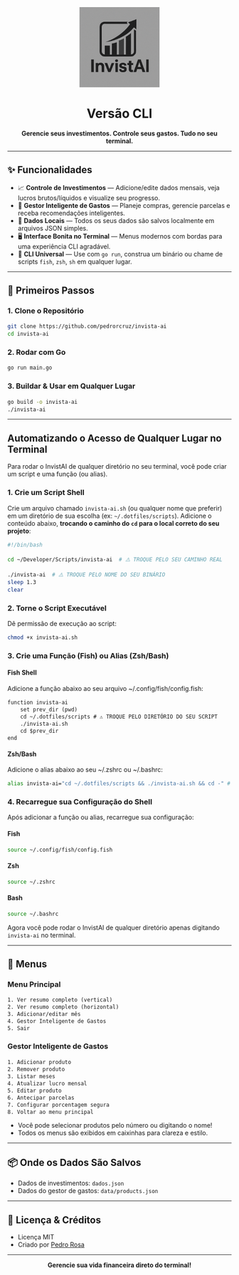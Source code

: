 <!--
  NOTA: Este repositório unifica o antigo smart-spending-checker CLI em uma única ferramenta para gerenciar investimentos e controle inteligente de gastos. Todos os recursos agora estão em um só lugar!
-->

<p align="center">
  <img src="public/logo.png" alt="Logo InvistAI" width="180"/>
</p>

<h1 align="center">Versão CLI</h1>

<p align="center">
  <b>Gerencie seus investimentos. Controle seus gastos. Tudo no seu terminal.</b>
</p>

---

## ✨ Funcionalidades

- 📈 <b>Controle de Investimentos</b> — Adicione/edite dados mensais, veja lucros brutos/líquidos e visualize seu progresso.
- 🧠 <b>Gestor Inteligente de Gastos</b> — Planeje compras, gerencie parcelas e receba recomendações inteligentes.
- 💾 <b>Dados Locais</b> — Todos os seus dados são salvos localmente em arquivos JSON simples.
- 🖥️ <b>Interface Bonita no Terminal</b> — Menus modernos com bordas para uma experiência CLI agradável.
- 🐚 <b>CLI Universal</b> — Use com <code>go run</code>, construa um binário ou chame de scripts <code>fish</code>, <code>zsh</code>, <code>sh</code> em qualquer lugar.

---

## 🚀 Primeiros Passos

### 1. Clone o Repositório

```sh
git clone https://github.com/pedrorcruz/invista-ai
cd invista-ai
```

### 2. Rodar com Go

```sh
go run main.go
```

### 3. Buildar & Usar em Qualquer Lugar

```sh
go build -o invista-ai
./invista-ai
```

---

## Automatizando o Acesso de Qualquer Lugar no Terminal

Para rodar o InvistAI de qualquer diretório no seu terminal, você pode criar um script e uma função (ou alias).

### 1. Crie um Script Shell

Crie um arquivo chamado `invista-ai.sh` (ou qualquer nome que preferir) em um diretório de sua escolha (ex: `~/.dotfiles/scripts`). Adicione o conteúdo abaixo, **trocando o caminho do `cd` para o local correto do seu projeto**:

```bash
#!/bin/bash

cd ~/Developer/Scripts/invista-ai  # ⚠️ TROQUE PELO SEU CAMINHO REAL

./invista-ai  # ⚠️ TROQUE PELO NOME DO SEU BINÁRIO
sleep 1.3
clear
```

### 2. Torne o Script Executável

Dê permissão de execução ao script:

```bash
chmod +x invista-ai.sh
```

### 3. Crie uma Função (Fish) ou Alias (Zsh/Bash)

#### Fish Shell

Adicione a função abaixo ao seu arquivo ~/.config/fish/config.fish:

```fish
function invista-ai
    set prev_dir (pwd)
    cd ~/.dotfiles/scripts # ⚠️ TROQUE PELO DIRETÓRIO DO SEU SCRIPT
    ./invista-ai.sh
    cd $prev_dir
end
```

#### Zsh/Bash

Adicione o alias abaixo ao seu ~/.zshrc ou ~/.bashrc:

```bash
alias invista-ai="cd ~/.dotfiles/scripts && ./invista-ai.sh && cd -" # ⚠️ TROQUE PELO DIRETÓRIO DO SEU SCRIPT
```

### 4. Recarregue sua Configuração do Shell

Após adicionar a função ou alias, recarregue sua configuração:

#### Fish

```bash
source ~/.config/fish/config.fish
```

#### Zsh

```bash
source ~/.zshrc
```

#### Bash

```bash
source ~/.bashrc
```

Agora você pode rodar o InvistAI de qualquer diretório apenas digitando `invista-ai` no terminal.

---

## 🧩 Menus

### Menu Principal

```
1. Ver resumo completo (vertical)
2. Ver resumo completo (horizontal)
3. Adicionar/editar mês
4. Gestor Inteligente de Gastos
5. Sair
```

### Gestor Inteligente de Gastos

```
1. Adicionar produto
2. Remover produto
3. Listar meses
4. Atualizar lucro mensal
5. Editar produto
6. Antecipar parcelas
7. Configurar porcentagem segura
8. Voltar ao menu principal
```

- Você pode selecionar produtos pelo número ou digitando o nome!
- Todos os menus são exibidos em caixinhas para clareza e estilo.

---

## 📦 Onde os Dados São Salvos

- Dados de investimentos: <code>dados.json</code>
- Dados do gestor de gastos: <code>data/products.json</code>

---

## 📝 Licença & Créditos

- Licença MIT
- Criado por [Pedro Rosa](https://github.com/pedrorcruzz)

---

<p align="center">
  <b>Gerencie sua vida financeira direto do terminal!</b>
</p>
